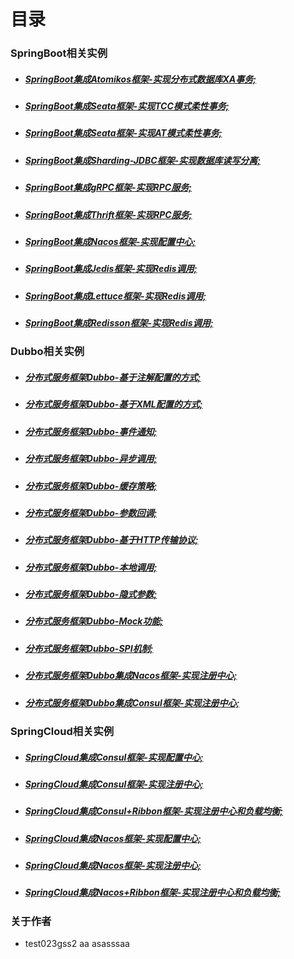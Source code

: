 # 目录

### SpringBoot相关实例
- ##### [SpringBoot集成Atomikos框架-实现分布式数据库XA事务;](https://github.com/ipipman/JavaSpringBootSamples/tree/master/springboot-atomikos-xa-sample "SpringBoot集成Atomikos框架，实现分布式数据库XA事务；")
- ##### [SpringBoot集成Seata框架-实现TCC模式柔性事务;](https://github.com/ipipman/JavaSpringBootSamples/tree/master/springboot-seata-tcc-sample "SpringBoot集成Seata框架，实现TCC模式柔性事务；")
- ##### [SpringBoot集成Seata框架-实现AT模式柔性事务;](https://github.com/ipipman/JavaSpringBootSamples/tree/master/springboot-seata-at-sample "SpringBoot集成Seata框架，实现AT模式柔性事务；")
- ##### [SpringBoot集成Sharding-JDBC框架-实现数据库读写分离;](https://github.com/ipipman/JavaSpringBootSamples/tree/master/springboot-shardingsphere-jdbc-sample "SpringBoot集成Sharding-JDBC框架，实现数据库读写分离；")
- ##### [SpringBoot集成gRPC框架-实现RPC服务;](https://github.com/ipipman/JavaSpringBootSamples/tree/master/springboot-rpc-grpc-sample "SpringBoot集成gRPC框架，实现RPC服务；")
- ##### [SpringBoot集成Thrift框架-实现RPC服务;](https://github.com/ipipman/JavaSpringBootSamples/tree/master/springboot-rpc-thrift-sample "SpringBoot集成Thrift框架，实现RPC服务；")
- ##### [SpringBoot集成Nacos框架-实现配置中心;](https://github.com/ipipman/JavaSpringBootSamples/tree/master/springboot-nacos-sample "SpringBoot集成Nacos框架-实现配置中心；")
- ##### [SpringBoot集成Jedis框架-实现Redis调用;](https://github.com/ipipman/JavaSpringBootSamples/tree/master/springboot-jedis-sample "SpringBoot集成Jedis框架-实现Redis调用；")
- ##### [SpringBoot集成Lettuce框架-实现Redis调用;](https://github.com/ipipman/JavaSpringBootSamples/tree/master/springboot-lettuce-sample "SpringBoot集成Lettuce框架-实现Redis调用；")
- ##### [SpringBoot集成Redisson框架-实现Redis调用;](https://github.com/ipipman/JavaSpringBootSamples/tree/master/springboot-redisson-sample "SpringBoot集成Redisson框架-实现Redis调用；")


### Dubbo相关实例
- ##### [分布式服务框架Dubbo-基于注解配置的方式;](https://github.com/ipipman/JavaSpringBootSamples/tree/master/dubbo-annotation-sample "分布式服务框架Dubbo（基于注解配置的方式）")
- ##### [分布式服务框架Dubbo-基于XML配置的方式;](https://github.com/ipipman/JavaSpringBootSamples/tree/master/dubbo-xml-sample "分布式服务框架Dubbo（基于XML配置的方式")
- ##### [分布式服务框架Dubbo-事件通知;](https://github.com/ipipman/JavaSpringBootSamples/tree/master/dubbo-notify-sample "分布式服务框架Dubbo（事件通知）；")
- ##### [分布式服务框架Dubbo-异步调用;](https://github.com/ipipman/JavaSpringBootSamples/tree/master/dubbo-async-sample "分布式服务框架Dubbo（异步调用）")
- ##### [分布式服务框架Dubbo-缓存策略;](https://github.com/ipipman/JavaSpringBootSamples/tree/master/dubbo-cache-sample "分布式服务框架Dubbo（缓存策略）")
- ##### [分布式服务框架Dubbo-参数回调;](https://github.com/ipipman/JavaSpringBootSamples/tree/master/dubbo-callback-sample "分布式服务框架Dubbo（参数回调）")
- ##### [分布式服务框架Dubbo-基于HTTP传输协议;](https://github.com/ipipman/JavaSpringBootSamples/tree/master/dubbo-http-sample "分布式服务框架Dubbo（基于HTTP传输协议）")
- ##### [分布式服务框架Dubbo-本地调用;](https://github.com/ipipman/JavaSpringBootSamples/tree/master/dubbo-local-sample "分布式服务框架Dubbo（本地调用）")
- ##### [分布式服务框架Dubbo-隐式参数;](https://github.com/ipipman/JavaSpringBootSamples/tree/master/dubbo-attachment-sample "分布式服务框架Dubbo（隐式参数）")
- ##### [分布式服务框架Dubbo-Mock功能;](https://github.com/ipipman/JavaSpringBootSamples/tree/master/dubbo-mock-sample "分布式服务框架Dubbo（mock功能）")
- ##### [分布式服务框架Dubbo-SPI机制;](https://github.com/ipipman/JavaSpringBootSamples/tree/master/dubbo-spi-sample "分布式服务框架Dubbo（SPI机制）")
- ##### [分布式服务框架Dubbo集成Nacos框架-实现注册中心;](https://github.com/ipipman/JavaSpringBootSamples/tree/master/dubbo-nacos-sample "分布式服务框架Dubbo集成Nacos框架-实现注册中心")
- ##### [分布式服务框架Dubbo集成Consul框架-实现注册中心;](https://github.com/ipipman/JavaSpringBootSamples/tree/master/dubbo-consul-sample "分布式服务框架Dubbo集成Consul框架-实现注册中心")


### SpringCloud相关实例
- ##### [SpringCloud集成Consul框架-实现配置中心;](https://github.com/ipipman/JavaSpringBootSamples/tree/master/springcloud-consul-config-sample "SpringCloud集成Consul框架-实现配置中心")
- ##### [SpringCloud集成Consul框架-实现注册中心;](https://github.com/ipipman/JavaSpringBootSamples/tree/master/springcloud-consul-register-sample "SpringCloud集成Consul框架-实现注册中心")
- ##### [SpringCloud集成Consul+Ribbon框架-实现注册中心和负载均衡;](https://github.com/ipipman/JavaSpringBootSamples/tree/master/springcloud-consul-ribbon-sample "SpringCloud集成Consul+Ribbon框架-实现注册中心和负载均衡")
- ##### [SpringCloud集成Nacos框架-实现配置中心;](https://github.com/ipipman/JavaSpringBootSamples/tree/master/springcloud-nacos-config-sample "SpringCloud集成Nacos框架-实现配置中心")
- ##### [SpringCloud集成Nacos框架-实现注册中心;](https://github.com/ipipman/JavaSpringBootSamples/tree/master/springcloud-nacos-register-sample "SpringCloud集成Nacos框架-实现注册中心")
- ##### [SpringCloud集成Nacos+Ribbon框架-实现注册中心和负载均衡;](https://github.com/ipipman/JavaSpringBootSamples/tree/master/springcloud-nacos-ribbon-sample "SpringCloud集成Nacos+Ribbon框架-实现注册中心和负载均衡")

### 关于作者
- test023gss2
aa asasssaa